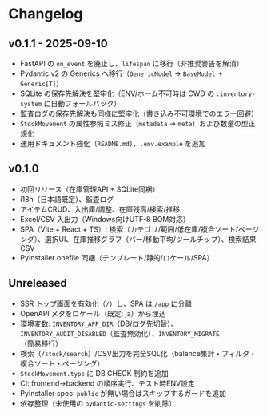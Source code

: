 # Changelog

## v0.1.1 - 2025-09-10
- FastAPI の `on_event` を廃止し、`lifespan` に移行（非推奨警告を解消）
- Pydantic v2 の Generics へ移行（`GenericModel` → `BaseModel + Generic[T]`）
- SQLite の保存先解決を堅牢化（ENV/ホーム不可時は CWD の `.inventory-system` に自動フォールバック）
- 監査ログの保存先解決も同様に堅牢化（書き込み不可環境でのエラー回避）
- `StockMovement` の属性参照ミス修正（`metadata` → `meta`）および数量の型正規化
- 運用ドキュメント強化（`README.md`）、`.env.example` を追加

## v0.1.0
- 初回リリース（在庫管理API + SQLite同梱）
- i18n（日本語既定）、監査ログ
- アイテムCRUD、入出庫/調整、在庫残高/検索/推移
- Excel/CSV 入出力（Windows向けUTF-8 BOM対応）
- SPA（Vite + React + TS）: 検索（カテゴリ/範囲/低在庫/複合ソート/ページング）、選択UI、在庫推移グラフ（バー/移動平均/ツールチップ）、検索結果CSV
- PyInstaller onefile 同梱（テンプレート/静的/ロケール/SPA）

## Unreleased
- SSR トップ画面を有効化（`/`）し、SPA は `/app` に分離
- OpenAPI メタをロケール（既定: ja）から埋込
- 環境変数: `INVENTORY_APP_DIR`（DB/ログ先切替）、`INVENTORY_AUDIT_DISABLED`（監査無効化）、`INVENTORY_MIGRATE`（簡易移行）
- 検索（`/stock/search`）/CSV出力を完全SQL化（balance集計・フィルタ・複合ソート・ページング）
- `StockMovement.type` に DB CHECK 制約を追加
- CI: frontend→backend の順序実行、テスト時ENV設定
- PyInstaller spec: `public` が無い場合はスキップするガードを追加
- 依存整理（未使用の `pydantic-settings` を削除）
